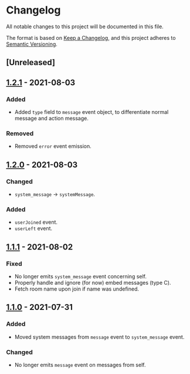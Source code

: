 # Changelog

All notable changes to this project will be documented in this file.

The format is based on [Keep a Changelog](https://keepachangelog.com/en/1.0.0/),
and this project adheres to [Semantic Versioning](https://semver.org/spec/v2.0.0.html).

## [Unreleased]

## [1.2.1] - 2021-08-03

### Added

- Added `type` field to `message` event object, to differentiate normal message and action message.

### Removed

- Removed `error` event emission.

## [1.2.0] - 2021-08-03

### Changed

- `system_message` -> `systemMessage`.

### Added

- `userJoined` event.
- `userLeft` event.

## [1.1.1] - 2021-08-02

### Fixed

- No longer emits `system_message` event concerning self.
- Properly handle and ignore (for now) embed messages (type C).
- Fetch room name upon join if name was undefined.

## [1.1.0] - 2021-07-31

### Added

- Moved system messages from `message` event to `system_message` event.

### Changed

- No longer emits `message` event on messages from self.

[1.2.1]: https://github.com/NeonWizard/chatzy.js/compare/v1.2.0...v1.2.1
[1.2.0]: https://github.com/NeonWizard/chatzy.js/compare/v1.1.1...v1.2.0
[1.1.1]: https://github.com/NeonWizard/chatzy.js/compare/v1.1.0...v1.1.1
[1.1.0]: https://github.com/NeonWizard/chatzy.js/compare/v1.0.0...v1.1.0
